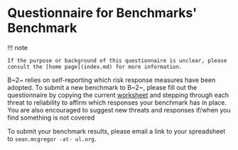 # Questionnaire for Benchmarks' Benchmark

!!! note

    If the purpose or background of this questionnaire is unclear, please consult the [home page](index.md) for more information.


B~2~ relies on self-reporting which risk response measures have been adopted. To submit a new benchmark to B~2~, please fill out the questionnaire by copying the current [worksheet](https://dl.dsri.org/papers/party-papers/questionnaire.html) and stepping through each threat to reliability to affirm which responses your benchmark has in place. You are also encouraged to suggest new threats and responses if/when you find something is not covered

To submit your benchmark results, please email a link to your spreadsheet to `sean.mcgregor -at- ul.org`.
